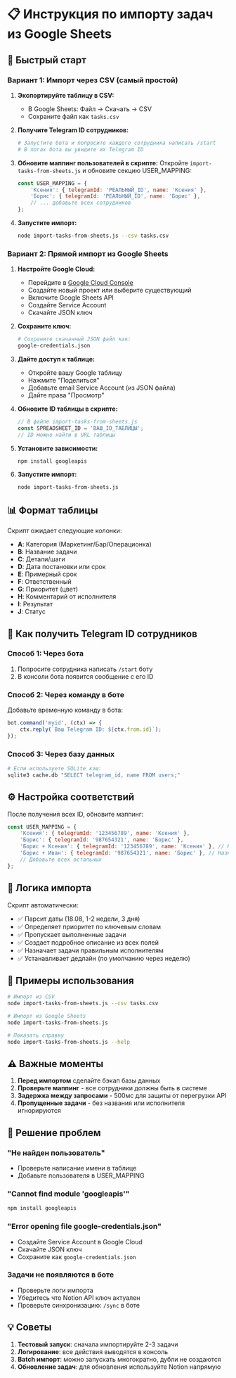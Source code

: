 # 📋 Инструкция по импорту задач из Google Sheets

## 🚀 Быстрый старт

### Вариант 1: Импорт через CSV (самый простой)

1. **Экспортируйте таблицу в CSV:**
   - В Google Sheets: Файл → Скачать → CSV
   - Сохраните файл как `tasks.csv`

2. **Получите Telegram ID сотрудников:**
   ```bash
   # Запустите бота и попросите каждого сотрудника написать /start
   # В логах бота вы увидите их Telegram ID
   ```

3. **Обновите маппинг пользователей в скрипте:**
   Откройте `import-tasks-from-sheets.js` и обновите секцию USER_MAPPING:
   ```javascript
   const USER_MAPPING = {
       'Ксения': { telegramId: 'РЕАЛЬНЫЙ_ID', name: 'Ксения' },
       'Борис': { telegramId: 'РЕАЛЬНЫЙ_ID', name: 'Борис' },
       // ... добавьте всех сотрудников
   };
   ```

4. **Запустите импорт:**
   ```bash
   node import-tasks-from-sheets.js --csv tasks.csv
   ```

### Вариант 2: Прямой импорт из Google Sheets

1. **Настройте Google Cloud:**
   - Перейдите в [Google Cloud Console](https://console.cloud.google.com/)
   - Создайте новый проект или выберите существующий
   - Включите Google Sheets API
   - Создайте Service Account
   - Скачайте JSON ключ

2. **Сохраните ключ:**
   ```bash
   # Сохраните скачанный JSON файл как:
   google-credentials.json
   ```

3. **Дайте доступ к таблице:**
   - Откройте вашу Google таблицу
   - Нажмите "Поделиться"
   - Добавьте email Service Account (из JSON файла)
   - Дайте права "Просмотр"

4. **Обновите ID таблицы в скрипте:**
   ```javascript
   // В файле import-tasks-from-sheets.js
   const SPREADSHEET_ID = 'ВАШ_ID_ТАБЛИЦЫ';
   // ID можно найти в URL таблицы
   ```

5. **Установите зависимости:**
   ```bash
   npm install googleapis
   ```

6. **Запустите импорт:**
   ```bash
   node import-tasks-from-sheets.js
   ```

## 📊 Формат таблицы

Скрипт ожидает следующие колонки:
- **A**: Категория (Маркетинг/Бар/Операционка)
- **B**: Название задачи
- **C**: Детали/шаги
- **D**: Дата постановки или срок
- **E**: Примерный срок
- **F**: Ответственный
- **G**: Приоритет (цвет)
- **H**: Комментарий от исполнителя
- **I**: Результат
- **J**: Статус

## 🔧 Как получить Telegram ID сотрудников

### Способ 1: Через бота
1. Попросите сотрудника написать `/start` боту
2. В консоли бота появится сообщение с его ID

### Способ 2: Через команду в боте
Добавьте временную команду в бота:
```javascript
bot.command('myid', (ctx) => {
    ctx.reply(`Ваш Telegram ID: ${ctx.from.id}`);
});
```

### Способ 3: Через базу данных
```bash
# Если используете SQLite кэш:
sqlite3 cache.db "SELECT telegram_id, name FROM users;"
```

## ⚙️ Настройка соответствий

После получения всех ID, обновите маппинг:
```javascript
const USER_MAPPING = {
    'Ксения': { telegramId: '123456789', name: 'Ксения' },
    'Борис': { telegramId: '987654321', name: 'Борис' },
    'Борис + Ксения': { telegramId: '123456789', name: 'Ксения' }, // Назначаем на Ксению
    'Борис + Иван': { telegramId: '987654321', name: 'Борис' }, // Назначаем на Бориса
    // Добавьте всех остальных
};
```

## 🎯 Логика импорта

Скрипт автоматически:
- ✅ Парсит даты (18.08, 1-2 недели, 3 дня)
- ✅ Определяет приоритет по ключевым словам
- ✅ Пропускает выполненные задачи
- ✅ Создает подробное описание из всех полей
- ✅ Назначает задачи правильным исполнителям
- ✅ Устанавливает дедлайн (по умолчанию через неделю)

## 📝 Примеры использования

```bash
# Импорт из CSV
node import-tasks-from-sheets.js --csv tasks.csv

# Импорт из Google Sheets
node import-tasks-from-sheets.js

# Показать справку
node import-tasks-from-sheets.js --help
```

## ⚠️ Важные моменты

1. **Перед импортом** сделайте бэкап базы данных
2. **Проверьте маппинг** - все сотрудники должны быть в системе
3. **Задержка между запросами** - 500мс для защиты от перегрузки API
4. **Пропущенные задачи** - без названия или исполнителя игнорируются

## 🐛 Решение проблем

### "Не найден пользователь"
- Проверьте написание имени в таблице
- Добавьте пользователя в USER_MAPPING

### "Cannot find module 'googleapis'"
```bash
npm install googleapis
```

### "Error opening file google-credentials.json"
- Создайте Service Account в Google Cloud
- Скачайте JSON ключ
- Сохраните как `google-credentials.json`

### Задачи не появляются в боте
- Проверьте логи импорта
- Убедитесь что Notion API ключ актуален
- Проверьте синхронизацию: `/sync` в боте

## 💡 Советы

1. **Тестовый запуск**: сначала импортируйте 2-3 задачи
2. **Логирование**: все действия выводятся в консоль
3. **Batch импорт**: можно запускать многократно, дубли не создаются
4. **Обновление задач**: для обновления используйте Notion напрямую